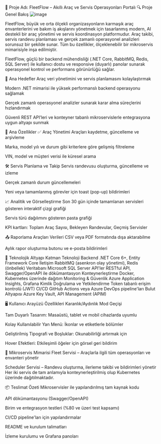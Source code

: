 🚗 Proje Adı: FleetFlow – Akıllı Araç ve Servis Operasyonları Portalı
🔍 Proje Genel Bakış
![image](https://github.com/user-attachments/assets/97e4d440-7924-4048-b635-3a5672ee77e5)

FleetFlow, büyük ve orta ölçekli organizasyonların karmaşık araç envanterlerini ve bakım iş akışlarını yönetmek için tasarlanmış modern, AI destekli bir araç yönetimi ve servis koordinasyon platformudur. Araç takibi, servis randevu planlaması ve gerçek zamanlı operasyonel analizleri sorunsuz bir şekilde sunar. Tüm bu özellikler, ölçeklenebilir bir mikroservis mimarisiyle inşa edilmiştir.

FleetFlow, güçlü bir backend mühendisliği (.NET Core, RabbitMQ, Redis, SQL Server) ile kullanıcı dostu ve responsive (duyarlı) panolar sunarak operasyonel kontrol ve performans görünürlüğü sağlar.

🎯 Ana Hedefler
Araç veri yönetimini ve servis planlamasını kolaylaştırmak

Modern .NET mimarisi ile yüksek performanslı backend operasyonu sağlamak

Gerçek zamanlı operasyonel analizler sunarak karar alma süreçlerini hızlandırmak

Güvenli REST API’leri ve konteyner tabanlı mikroservislerle entegrasyona uygun altyapı sunmak

🧩 Ana Özellikler
✅ Araç Yönetimi
Araçları kaydetme, güncelleme ve arşivleme

Marka, model yılı ve durum gibi kriterlere göre gelişmiş filtreleme

VIN, model ve müşteri verisi ile küresel arama

🛠️ Servis Planlama ve Takip
Servis randevusu oluşturma, güncelleme ve izleme

Gerçek zamanlı durum güncellemeleri

Yeni veya tamamlanmış görevler için toast (pop-up) bildirimleri

📈 Analitik ve Görselleştirme
Son 30 gün içinde tamamlanan servisleri gösteren interaktif çizgi grafiği

Servis türü dağılımını gösteren pasta grafiği

KPI kartları: Toplam Araç Sayısı, Bekleyen Randevular, Geçmiş Servisler

📤 Raporlama Araçları
Verileri CSV veya PDF formatında dışa aktarabilme

Aylık rapor oluşturma butonu ve e-posta bildirimleri

🧪 Teknolojik Altyapı
Katman	Teknoloji
Backend	.NET Core 6+, Entity Framework Core
İletişim	RabbitMQ (asenkron olay yönetimi), Redis (önbellek)
Veritabanı	Microsoft SQL Server
API'ler	RESTful API, Swagger/OpenAPI ile dökümantasyon
Konteynerleştirme	Docker, Kubernetes üzerinde dağıtım
Monitoring & Güvenlik	Azure Application Insights, Grafana
Kimlik Doğrulama ve Yetkilendirme	Token tabanlı erişim kontrolü (JWT)
CI/CD	GitHub Actions veya Azure DevOps pipeline'ları
Bulut Altyapısı	Azure Key Vault, API Management (APIM)

🖥️ Kullanıcı Arayüzü Özellikleri
Karanlık/Aydınlık Mod Geçişi

Tam Duyarlı Tasarım: Masaüstü, tablet ve mobil cihazlarda uyumlu

Kolay Kullanılabilir Yan Menü: İkonlar ve etiketlerle bölümler

Geliştirilmiş Tipografi ve Boşluklar: Okunabilirliği artırmak için

Hover Efektleri: Etkileşimli öğeler için görsel geri bildirim

🔄 Mikroservis Mimarisi
Fleet Servisi – Araçlarla ilgili tüm operasyonları ve envanteri yönetir

Scheduler Servisi – Randevu oluşturma, ilerleme takibi ve bildirimleri yönetir
Her iki servis de tam anlamıyla konteynerleştirilmiş olup Kubernetes üzerinde dağıtılmaktadır.

📦 Teslimat Özeti
Mikroservisler ile yapılandırılmış tam kaynak kodu

API dökümantasyonu (Swagger/OpenAPI)

Birim ve entegrasyon testleri (%80 ve üzeri test kapsamı)

CI/CD pipeline'ları için yapılandırmalar

README ve kurulum talimatları

İzleme kurulumu ve Grafana panoları

